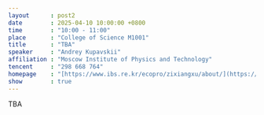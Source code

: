 ```yaml
---
layout      : post2
date        : 2025-04-10 10:00:00 +0800
time        : "10:00 - 11:00"
place       : "College of Science M1001"
title       : "TBA"
speaker     : "Andrey Kupavskii"
affiliation : "Moscow Institute of Physics and Technology"
tencent     : "298 668 764"
homepage    : "[https://www.ibs.re.kr/ecopro/zixiangxu/about/](https://kupavskii.com/)"
show        : true
---
```

TBA
